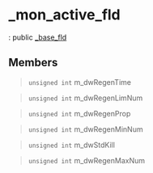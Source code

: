 # _mon_active_fld
: public [_base_fld](lua/classes/_base_fld.md)
 
## Members
 
> `unsigned int` m_dwRegenTime
 
> `unsigned int` m_dwRegenLimNum
 
> `unsigned int` m_dwRegenProp
 
> `unsigned int` m_dwRegenMinNum
 
> `unsigned int` m_dwStdKill
 
> `unsigned int` m_dwRegenMaxNum
 
